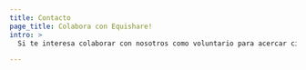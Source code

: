 ```yaml
---
title: Contacto
page_title: Colabora con Equishare!
intro: >
  Si te interesa colaborar con nosotros como voluntario para acercar ciencia a pacientes pediátricos o te interesa traer esta actividad a tu hospital. Por favor mandanos un email indicando si eres voluntario o personal sanitario junto con una breve descripción de tus preferencias/objetivos y nos pondremos en contacto contigo.

---
```

